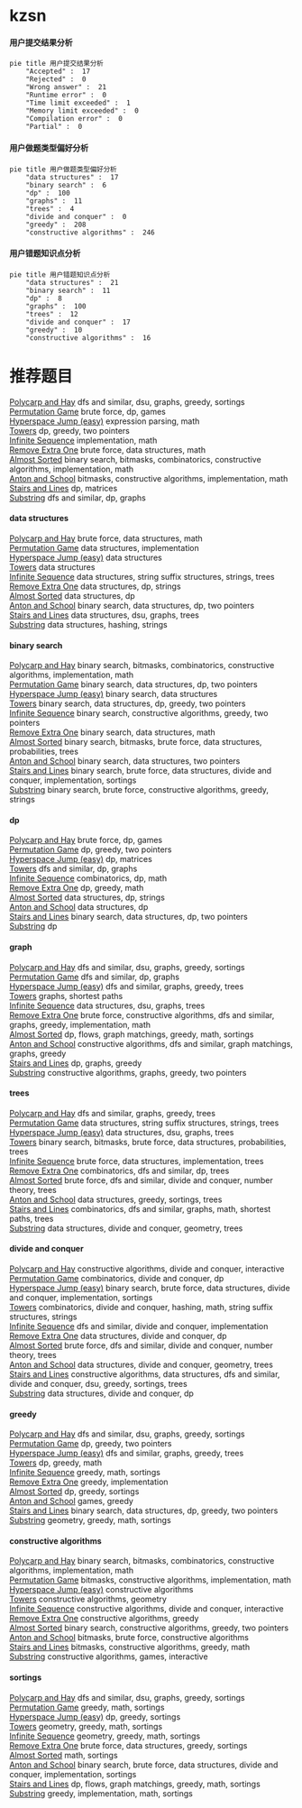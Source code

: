 # kzsn
<!-- tabs:start -->
#### **用户提交结果分析**

```mermaid
pie title 用户提交结果分析
    "Accepted" :  17
    "Rejected" :  0
    "Wrong answer" :  21
    "Runtime error" :  0
    "Time limit exceeded" :  1
    "Memory limit exceeded" :  0
    "Compilation error" :  0
    "Partial" :  0
```
#### **用户做题类型偏好分析**

```mermaid
pie title 用户做题类型偏好分析
    "data structures" :  17
    "binary search" :  6
    "dp" :  100
    "graphs" :  11
    "trees" :  4
    "divide and conquer" :  0
    "greedy" :  208
    "constructive algorithms" :  246
```
#### **用户错题知识点分析**

```mermaid
pie title 用户错题知识点分析
    "data structures" :  21
    "binary search" :  11
    "dp" :  8
    "graphs" :  100
    "trees" :  12
    "divide and conquer" :  17
    "greedy" :  10
    "constructive algorithms" :  16
```
<!-- tabs:end -->
# 推荐题目
[Polycarp and Hay](http://codeforces.com/problemset/problem/659/F)		dfs and similar,
                        dsu,
                        graphs,
                        greedy,
                        sortings		  
[Permutation Game](http://codeforces.com/problemset/problem/1033/C)		brute force,
                        dp,
                        games		  
[Hyperspace Jump (easy)](http://codeforces.com/problemset/problem/958/D1)		expression parsing,
                        math		  
[Towers](http://codeforces.com/problemset/problem/229/D)		dp,
                        greedy,
                        two pointers		  
[Infinite Sequence](http://codeforces.com/problemset/problem/622/A)		implementation,
                        math		  
[Remove Extra One](http://codeforces.com/problemset/problem/900/C)		brute force,
                        data structures,
                        math		  
[Almost Sorted](http://codeforces.com/problemset/problem/1508/B)		binary search,
                        bitmasks,
                        combinatorics,
                        constructive algorithms,
                        implementation,
                        math		  
[Anton and School](http://codeforces.com/problemset/problem/734/F)		bitmasks,
                        constructive algorithms,
                        implementation,
                        math		  
[Stairs and Lines](http://codeforces.com/problemset/problem/498/E)		dp,
                        matrices		  
[Substring](http://codeforces.com/problemset/problem/919/D)		dfs and similar,
                        dp,
                        graphs		  
<!-- tabs:start -->
#### **data structures**
[Polycarp and Hay](http://codeforces.com/problemset/problem/900/C)		brute force,
                        data structures,
                        math		  
[Permutation Game](http://codeforces.com/problemset/problem/427/B)		data structures,
                        implementation		  
[Hyperspace Jump (easy)](http://codeforces.com/problemset/problem/292/E)		data structures		  
[Towers](http://codeforces.com/problemset/problem/1209/G2)		data structures		  
[Infinite Sequence](http://codeforces.com/problemset/problem/547/E)		data structures,
                        string suffix structures,
                        strings,
                        trees		  
[Remove Extra One](http://codeforces.com/problemset/problem/900/E)		data structures,
                        dp,
                        strings		  
[Almost Sorted](http://codeforces.com/problemset/problem/930/C)		data structures,
                        dp		  
[Anton and School](http://codeforces.com/problemset/problem/487/B)		binary search,
                        data structures,
                        dp,
                        two pointers		  
[Stairs and Lines](http://codeforces.com/problemset/problem/733/F)		data structures,
                        dsu,
                        graphs,
                        trees		  
[Substring](http://codeforces.com/problemset/problem/580/E)		data structures,
                        hashing,
                        strings		  
#### **binary search**
[Polycarp and Hay](http://codeforces.com/problemset/problem/1508/B)		binary search,
                        bitmasks,
                        combinatorics,
                        constructive algorithms,
                        implementation,
                        math		  
[Permutation Game](http://codeforces.com/problemset/problem/487/B)		binary search,
                        data structures,
                        dp,
                        two pointers		  
[Hyperspace Jump (easy)](http://codeforces.com/problemset/problem/768/G)		binary search,
                        data structures		  
[Towers](http://codeforces.com/problemset/problem/1492/C)		binary search,
                        data structures,
                        dp,
                        greedy,
                        two pointers		  
[Infinite Sequence](http://codeforces.com/problemset/problem/1463/D)		binary search,
                        constructive algorithms,
                        greedy,
                        two pointers		  
[Remove Extra One](http://codeforces.com/problemset/problem/1490/G)		binary search,
                        data structures,
                        math		  
[Almost Sorted](http://codeforces.com/problemset/problem/1479/D)		binary search,
                        bitmasks,
                        brute force,
                        data structures,
                        probabilities,
                        trees		  
[Anton and School](http://codeforces.com/problemset/problem/1436/E)		binary search,
                        data structures,
                        two pointers		  
[Stairs and Lines](http://codeforces.com/problemset/problem/1461/D)		binary search,
                        brute force,
                        data structures,
                        divide and conquer,
                        implementation,
                        sortings		  
[Substring](http://codeforces.com/problemset/problem/1493/C)		binary search,
                        brute force,
                        constructive algorithms,
                        greedy,
                        strings		  
#### **dp**
[Polycarp and Hay](http://codeforces.com/problemset/problem/1033/C)		brute force,
                        dp,
                        games		  
[Permutation Game](http://codeforces.com/problemset/problem/229/D)		dp,
                        greedy,
                        two pointers		  
[Hyperspace Jump (easy)](http://codeforces.com/problemset/problem/498/E)		dp,
                        matrices		  
[Towers](http://codeforces.com/problemset/problem/919/D)		dfs and similar,
                        dp,
                        graphs		  
[Infinite Sequence](http://codeforces.com/problemset/problem/145/C)		combinatorics,
                        dp,
                        math		  
[Remove Extra One](http://codeforces.com/problemset/problem/1029/B)		dp,
                        greedy,
                        math		  
[Almost Sorted](http://codeforces.com/problemset/problem/900/E)		data structures,
                        dp,
                        strings		  
[Anton and School](http://codeforces.com/problemset/problem/930/C)		data structures,
                        dp		  
[Stairs and Lines](http://codeforces.com/problemset/problem/487/B)		binary search,
                        data structures,
                        dp,
                        two pointers		  
[Substring](http://codeforces.com/problemset/problem/213/C)		dp		  
#### **graph**
[Polycarp and Hay](http://codeforces.com/problemset/problem/659/F)		dfs and similar,
                        dsu,
                        graphs,
                        greedy,
                        sortings		  
[Permutation Game](http://codeforces.com/problemset/problem/919/D)		dfs and similar,
                        dp,
                        graphs		  
[Hyperspace Jump (easy)](http://codeforces.com/problemset/problem/767/C)		dfs and similar,
                        graphs,
                        greedy,
                        trees		  
[Towers](http://codeforces.com/problemset/problem/59/E)		graphs,
                        shortest paths		  
[Infinite Sequence](http://codeforces.com/problemset/problem/733/F)		data structures,
                        dsu,
                        graphs,
                        trees		  
[Remove Extra One](http://codeforces.com/problemset/problem/1487/C)		brute force,
                        constructive algorithms,
                        dfs and similar,
                        graphs,
                        greedy,
                        implementation,
                        math		  
[Almost Sorted](http://codeforces.com/problemset/problem/1437/C)		dp,
                        flows,
                        graph matchings,
                        greedy,
                        math,
                        sortings		  
[Anton and School](http://codeforces.com/problemset/problem/1470/D)		constructive algorithms,
                        dfs and similar,
                        graph matchings,
                        graphs,
                        greedy		  
[Stairs and Lines](http://codeforces.com/problemset/problem/1476/C)		dp,
                        graphs,
                        greedy		  
[Substring](http://codeforces.com/problemset/problem/1304/D)		constructive algorithms,
                        graphs,
                        greedy,
                        two pointers		  
#### **trees**
[Polycarp and Hay](http://codeforces.com/problemset/problem/767/C)		dfs and similar,
                        graphs,
                        greedy,
                        trees		  
[Permutation Game](http://codeforces.com/problemset/problem/547/E)		data structures,
                        string suffix structures,
                        strings,
                        trees		  
[Hyperspace Jump (easy)](http://codeforces.com/problemset/problem/733/F)		data structures,
                        dsu,
                        graphs,
                        trees		  
[Towers](http://codeforces.com/problemset/problem/1479/D)		binary search,
                        bitmasks,
                        brute force,
                        data structures,
                        probabilities,
                        trees		  
[Infinite Sequence](http://codeforces.com/problemset/problem/1511/C)		brute force,
                        data structures,
                        implementation,
                        trees		  
[Remove Extra One](http://codeforces.com/problemset/problem/1499/F)		combinatorics,
                        dfs and similar,
                        dp,
                        trees		  
[Almost Sorted](http://codeforces.com/problemset/problem/1491/E)		brute force,
                        dfs and similar,
                        divide and conquer,
                        number theory,
                        trees		  
[Anton and School](http://codeforces.com/problemset/problem/1466/D)		data structures,
                        greedy,
                        sortings,
                        trees		  
[Stairs and Lines](http://codeforces.com/problemset/problem/1495/D)		combinatorics,
                        dfs and similar,
                        graphs,
                        math,
                        shortest paths,
                        trees		  
[Substring](http://codeforces.com/problemset/problem/1303/G)		data structures,
                        divide and conquer,
                        geometry,
                        trees		  
#### **divide and conquer**
[Polycarp and Hay](http://codeforces.com/problemset/problem/788/D)		constructive algorithms,
                        divide and conquer,
                        interactive		  
[Permutation Game](http://codeforces.com/problemset/problem/1140/E)		combinatorics,
                        divide and conquer,
                        dp		  
[Hyperspace Jump (easy)](http://codeforces.com/problemset/problem/1461/D)		binary search,
                        brute force,
                        data structures,
                        divide and conquer,
                        implementation,
                        sortings		  
[Towers](http://codeforces.com/problemset/problem/1466/G)		combinatorics,
                        divide and conquer,
                        hashing,
                        math,
                        string suffix structures,
                        strings		  
[Infinite Sequence](http://codeforces.com/problemset/problem/1490/D)		dfs and similar,
                        divide and conquer,
                        implementation		  
[Remove Extra One](https://codeforces.com/contest/1483/problem/C)		data structures,
                        divide and conquer,
                        dp		  
[Almost Sorted](http://codeforces.com/problemset/problem/1491/E)		brute force,
                        dfs and similar,
                        divide and conquer,
                        number theory,
                        trees		  
[Anton and School](http://codeforces.com/problemset/problem/1303/G)		data structures,
                        divide and conquer,
                        geometry,
                        trees		  
[Stairs and Lines](http://codeforces.com/problemset/problem/1494/D)		constructive algorithms,
                        data structures,
                        dfs and similar,
                        divide and conquer,
                        dsu,
                        greedy,
                        sortings,
                        trees		  
[Substring](http://codeforces.com/problemset/problem/1482/E)		data structures,
                        divide and conquer,
                        dp		  
#### **greedy**
[Polycarp and Hay](http://codeforces.com/problemset/problem/659/F)		dfs and similar,
                        dsu,
                        graphs,
                        greedy,
                        sortings		  
[Permutation Game](http://codeforces.com/problemset/problem/229/D)		dp,
                        greedy,
                        two pointers		  
[Hyperspace Jump (easy)](http://codeforces.com/problemset/problem/767/C)		dfs and similar,
                        graphs,
                        greedy,
                        trees		  
[Towers](http://codeforces.com/problemset/problem/1029/B)		dp,
                        greedy,
                        math		  
[Infinite Sequence](http://codeforces.com/problemset/problem/1417/B)		greedy,
                        math,
                        sortings		  
[Remove Extra One](http://codeforces.com/problemset/problem/1264/A)		greedy,
                        implementation		  
[Almost Sorted](http://codeforces.com/problemset/problem/1282/B2)		dp,
                        greedy,
                        sortings		  
[Anton and School](http://codeforces.com/problemset/problem/725/F)		games,
                        greedy		  
[Stairs and Lines](http://codeforces.com/problemset/problem/1492/C)		binary search,
                        data structures,
                        dp,
                        greedy,
                        two pointers		  
[Substring](https://codeforces.com/contest/1496/problem/C)		geometry,
                        greedy,
                        math,
                        sortings		  
#### **constructive algorithms**
[Polycarp and Hay](http://codeforces.com/problemset/problem/1508/B)		binary search,
                        bitmasks,
                        combinatorics,
                        constructive algorithms,
                        implementation,
                        math		  
[Permutation Game](http://codeforces.com/problemset/problem/734/F)		bitmasks,
                        constructive algorithms,
                        implementation,
                        math		  
[Hyperspace Jump (easy)](https://codeforces.com/contest/1071/problem/C)		constructive algorithms		  
[Towers](https://codeforces.com/contest/764/problem/D)		constructive algorithms,
                        geometry		  
[Infinite Sequence](http://codeforces.com/problemset/problem/788/D)		constructive algorithms,
                        divide and conquer,
                        interactive		  
[Remove Extra One](http://codeforces.com/problemset/problem/1493/A)		constructive algorithms,
                        greedy		  
[Almost Sorted](http://codeforces.com/problemset/problem/1463/D)		binary search,
                        constructive algorithms,
                        greedy,
                        two pointers		  
[Anton and School](https://codeforces.com/contest/1456/problem/B)		bitmasks,
                        brute force,
                        constructive algorithms		  
[Stairs and Lines](http://codeforces.com/problemset/problem/1492/D)		bitmasks,
                        constructive algorithms,
                        greedy,
                        math		  
[Substring](https://codeforces.com/contest/1504/problem/D)		constructive algorithms,
                        games,
                        interactive		  
#### **sortings**
[Polycarp and Hay](http://codeforces.com/problemset/problem/659/F)		dfs and similar,
                        dsu,
                        graphs,
                        greedy,
                        sortings		  
[Permutation Game](http://codeforces.com/problemset/problem/1417/B)		greedy,
                        math,
                        sortings		  
[Hyperspace Jump (easy)](http://codeforces.com/problemset/problem/1282/B2)		dp,
                        greedy,
                        sortings		  
[Towers](https://codeforces.com/contest/1496/problem/C)		geometry,
                        greedy,
                        math,
                        sortings		  
[Infinite Sequence](http://codeforces.com/problemset/problem/1495/A)		geometry,
                        greedy,
                        math,
                        sortings		  
[Remove Extra One](http://codeforces.com/problemset/problem/1497/A)		brute force,
                        data structures,
                        greedy,
                        sortings		  
[Almost Sorted](http://codeforces.com/problemset/problem/1427/A)		math,
                        sortings		  
[Anton and School](http://codeforces.com/problemset/problem/1461/D)		binary search,
                        brute force,
                        data structures,
                        divide and conquer,
                        implementation,
                        sortings		  
[Stairs and Lines](http://codeforces.com/problemset/problem/1437/C)		dp,
                        flows,
                        graph matchings,
                        greedy,
                        math,
                        sortings		  
[Substring](http://codeforces.com/problemset/problem/1473/A)		greedy,
                        implementation,
                        math,
                        sortings		  
<!-- tabs:end -->
